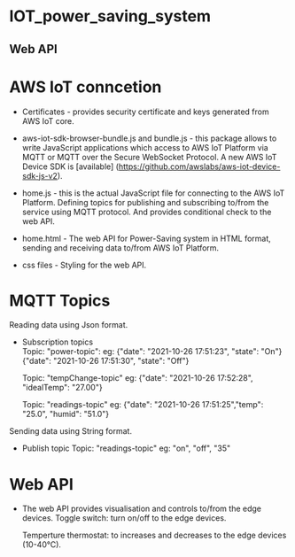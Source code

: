 <h1>IOT_power_saving_system</h1>

<h2>Web API</h2> 

# AWS IoT conncetion
- Certificates - provides security certificate and keys generated from AWS IoT core.

- aws-iot-sdk-browser-bundle.js and bundle.js - this package allows to write JavaScript applications which access to AWS IoT Platform via MQTT or MQTT over the Secure WebSocket Protocol.
A new AWS IoT Device SDK is [available] (https://github.com/awslabs/aws-iot-device-sdk-js-v2). 

- home.js - this is the actual JavaScript file for connecting to the AWS IoT Platform. Defining topics for publishing and subscribing to/from the service using MQTT protocol. And provides conditional check to the web API.

- home.html -  The web API for Power-Saving system in HTML format, sending and receiving data to/from AWS IoT Platform.

- css files -  Styling for the web API.

# MQTT Topics
Reading data using Json format.

- Subscription topics          
     Topic: "power-topic":
         eg: {"date": "2021-10-26 17:51:23", "state": "On"}{"date": "2021-10-26 17:51:30", "state": "Off"}

     Topic: "tempChange-topic"
         eg: {"date": "2021-10-26 17:52:28", "idealTemp": "27.00"}

     Topic: "readings-topic"
         eg: {"date": "2021-10-26 17:51:25","temp": "25.0", "humid": "51.0"}

Sending data using String format.        
- Publish topic
Topic: "readings-topic"
eg: "on", "off", "35"

# Web API
- The web API provides visualisation and controls to/from the edge devices.
    Toggle switch: turn on/off to the edge devices.
        
    Temperture thermostat: to increases and decreases to the edge devices (10-40°C).